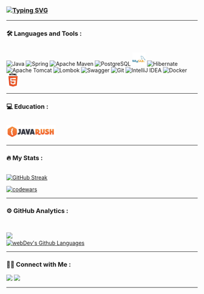 ### [![Typing SVG](https://readme-typing-svg.herokuapp.com?font=Mulish&size=30&duration=3000&color=C2D5F7&vCenter=true&multiline=true&repeat=false&width=435&height=90&lines=Fedorov+Andrey;Java+developer)](https://git.io/typing-svg)

---

### :hammer_and_wrench: Languages and Tools :
\
 <img 
         height="35" 
         title="Java" 
         src="https://raw.githubusercontent.com/jmnote/z-icons/master/svg/java.svg">
 <img 
         height="35" 
         title="Spring" 
         src="https://raw.githubusercontent.com/yurijserrano/Github-Profile-Readme-Logos/master/frameworks/spring.svg"> 
 <img 
         height="35" 
         title="Apache Maven" 
         src="https://user-images.githubusercontent.com/43886029/158700377-62b0da69-81a2-4340-8ce6-dec718533aee.svg">
 <img 
         height="35" 
         title="PostgreSQL" 
         src="https://raw.githubusercontent.com/yurijserrano/Github-Profile-Readme-Logos/master/databases/postgresql.svg">
 <img 
         height="35" 
         title="MySQL" 
         src="https://raw.githubusercontent.com/devicons/devicon/1119b9f84c0290e0f0b38982099a2bd027a48bf1/icons/mysql/mysql-original-wordmark.svg"> 
 <img 
         height="35" 
         title="Hibernate"
         src="https://raw.githubusercontent.com/gilbarbara/logos/master/logos/hibernate.svg">
 <img 
         height="35" 
         title="Apache Tomcat" 
         src="https://upload.wikimedia.org/wikipedia/commons/thumb/f/fe/Apache_Tomcat_logo.svg/2560px-Apache_Tomcat_logo.svg.png">
 <img 
         height="35" 
         title="Lombok" 
         src="https://avatars.githubusercontent.com/u/45949248?s=200&v=4">
 <img 
         height="35" 
         title="Swagger" 
         src="https://blog.skillfactory.ru/wp-content/uploads/2023/02/1_ihb6hdmaw48vjtbsjyhbzg-1830140.png">
 <img 
         height="35" 
         title="Git" 
         src="https://git-scm.com/images/logos/downloads/Git-Icon-1788C.png">
 <img 
         height="35" 
         title="IntelliJ IDEA" 
         src="https://raw.githubusercontent.com/yurijserrano/Github-Profile-Readme-Logos/master/ides/intellij.svg">
 <img 
         height="35" 
         title="Docker" 
         src="https://avatars.githubusercontent.com/u/7739233?s=280&v=4">
 <img 
         height="35" 
         title="HTML" 
         src="https://raw.githubusercontent.com/devicons/devicon/master/icons/html5/html5-original-wordmark.svg">

---

### 💻 Education :

<br/>
<a href="https://javarush.com/university"><img height="35" title="JavaRush"
         src="https://raw.githubusercontent.com/YuriiSalimov/JavaRush/master/javarush_logo.png"><a/>         
<!-- <a href="https://psuti.ru"><img height="35" title="ПГУТИ"
         src="https://www.psuti.ru/sites/default/files/field/attachments/2016/05/psuti_logo_main_cs3.svg?raw=true"><a/> -->

---

### :fire: My Stats :
\
 [![GitHub Streak](http://github-readme-streak-stats.herokuapp.com?user=upravaD&theme=dark)](https://git.io/streak-stats)
 
 [![codewars](https://www.codewars.com/users/daktah/badges/large)](https://www.codewars.com/users/daktah)
 
---

### ⚙️ GitHub Analytics :

<br>
<p align="left">
    <a href="https://github.com/upravaD">
          <img 
            height="180em" 
            src="https://github-readme-stats-eight-theta.vercel.app/api?username=upravaD&show_icons=true&theme=dark&include_all_commits=true&count_private=true"/>
          <br>
          <img 
            height="130px" 
            alt="webDev's Github Languages" 
            src="https://github-readme-stats-sigma-five.vercel.app/api/top-langs/?username=upravaD&layout=compact&theme=vision-friendly-dark"/>
    </a>
</p>

---

### 🤝🏻 Connect with Me :

<p align="left">
<a href="https://t.me/upravaD"><img src="https://img.shields.io/badge/-@upravaD-1877F2?style=flat&logo=Telegram&logoColor=white"/></a>
<a href="mailto:daktah@icloud.com"><img src="https://img.shields.io/badge/-daktah@icloud.com-D14836?style=flat&logo=Apple&logoColor=white&color=black"/></a>
</p>

---
